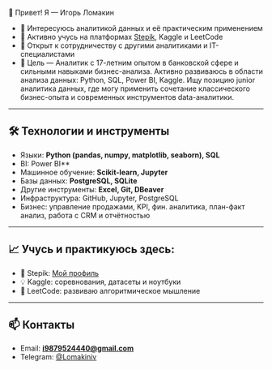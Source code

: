 👋 Привет! Я — Игорь Ломакин

- 👀 Интересуюсь аналитикой данных и её практическим применением
- 🌱 Активно учусь на платформах [Stepik](https://stepik.org/users/241558560/profile), Kaggle и LeetCode
- 🤝 Открыт к сотрудничеству с другими аналитиками и IT-специалистами
- 🎯 Цель — Аналитик с 17-летним опытом в банковской сфере и сильными навыками бизнес-анализа. Активно развиваюсь в области анализа данных: Python, SQL, Power BI, Kaggle. Ищу позицию junior аналитика данных, где могу применить сочетание классического бизнес-опыта и современных инструментов data-аналитики.

---

## 🛠️ Технологии и инструменты

- Языки: **Python (pandas, numpy, matplotlib, seaborn), SQL**
- BI: Power BI**
- Машинное обучение: **Scikit-learn, Jupyter**
- Базы данных: **PostgreSQL, SQLite**
- Другие инструменты: **Excel, Git, DBeaver**
- Инфраструктура: GitHub, Jupyter, PostgreSQL
-	Бизнес: управление продажами, KPI, фин. аналитика, план-факт анализ, работа с CRM и отчётностью


---

## 📈 Учусь и практикуюсь здесь:

- 🧠 Stepik: [Мой профиль](https://stepik.org/users/241558560/profile)
- 💡 Kaggle: соревнования, датасеты и ноутбуки
- 🧩 LeetCode: развиваю алгоритмическое мышление

---

## 📫 Контакты

- Email: **i9879524440@gmail.com**
- Telegram: [@Lomakiniv](https://t.me/Lomakiniv)

<!---
IgorLomakin41/IgorLomakin41 is a ✨ special ✨ repository because its `README.md` (this file) appears on your GitHub profile.
You can click the Preview link to take a look at your changes.
--->
